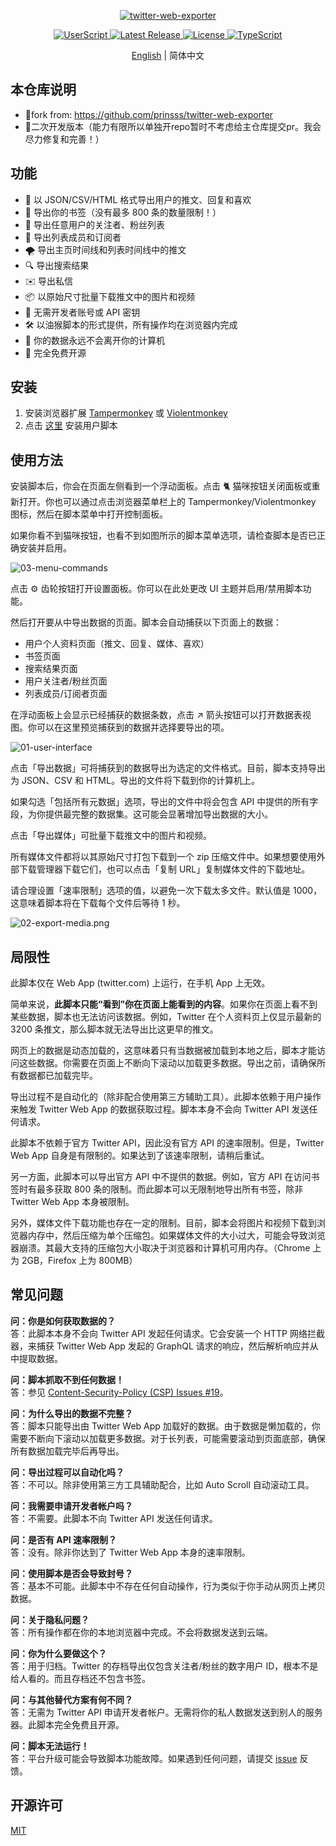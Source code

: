 <p align="center">
  <a href="https://github.com/prinsss/twitter-web-exporter">
    <img alt="twitter-web-exporter" src="https://socialify.git.ci/prinsss/twitter-web-exporter/image?description=1&descriptionEditable=Export%20tweets%2C%20bookmarks%2C%20lists%20and%20much%20more%20from%20Twitter(X)%20web%20app.&font=Raleway&forks=0&issues=0&pattern=Plus&pulls=0&theme=Light&logo=https%3A%2F%2Fcdn.jsdelivr.net%2Fnpm%2F%40tabler%2Ficons%403.19.0%2Ficons%2Foutline%2Fbrand-twitter.svg" />
  </a>
</p>

<p align="center">
  <a href="https://github.com/prinsss/twitter-web-exporter/releases">
    <img alt="UserScript" src="https://badgen.net/badge/userscript/available?color=green" />
  </a>
  <a href="https://github.com/prinsss/twitter-web-exporter/releases">
    <img alt="Latest Release" src="https://badgen.net/github/release/prinsss/twitter-web-exporter" />
  </a>
  <a href="https://github.com/prinsss/twitter-web-exporter/blob/main/LICENSE">
    <img alt="License" src="https://badgen.net/github/license/prinsss/twitter-web-exporter" />
  </a>
  <a href="https://github.com/prinsss/twitter-web-exporter">
    <img alt="TypeScript" src="https://badgen.net/badge/icon/typescript?icon=typescript&label" />
  </a>
</p>

<p align="center">
  <a href="https://github.com/prinsss/twitter-web-exporter/blob/main/README.md">English</a>
   | 简体中文
</p>

## 本仓库说明
- 🍴fork from: https://github.com/prinsss/twitter-web-exporter
- 🍥二次开发版本（能力有限所以单独开repo暂时不考虑给主仓库提交pr。我会尽力修复和完善！）

## 功能

- 🚚 以 JSON/CSV/HTML 格式导出用户的推文、回复和喜欢
- 🔖 导出你的书签（没有最多 800 条的数量限制！）
- 💞 导出任意用户的关注者、粉丝列表
- 👥 导出列表成员和订阅者
- 🌪️ 导出主页时间线和列表时间线中的推文
- 🔍 导出搜索结果
- ✉️ 导出私信
- 📦 以原始尺寸批量下载推文中的图片和视频
- 🚀 无需开发者账号或 API 密钥
- 🛠️ 以油猴脚本的形式提供，所有操作均在浏览器内完成
- 💾 你的数据永远不会离开你的计算机
- 💚 完全免费开源

## 安装

1. 安装浏览器扩展 [Tampermonkey](https://www.tampermonkey.net/) 或 [Violentmonkey](https://violentmonkey.github.io/)
2. 点击 [这里](https://github.com/prinsss/twitter-web-exporter/releases/latest/download/twitter-web-exporter.user.js) 安装用户脚本

## 使用方法

安装脚本后，你会在页面左侧看到一个浮动面板。点击 🐈 猫咪按钮关闭面板或重新打开。你也可以通过点击浏览器菜单栏上的 Tampermonkey/Violentmonkey 图标，然后在脚本菜单中打开控制面板。

如果你看不到猫咪按钮，也看不到如图所示的脚本菜单选项，请检查脚本是否已正确安装并启用。

![03-menu-commands](https://github.com/prinsss/twitter-web-exporter/raw/main/docs/03-menu-commands.png)

点击 ⚙️ 齿轮按钮打开设置面板。你可以在此处更改 UI 主题并启用/禁用脚本功能。

然后打开要从中导出数据的页面。脚本会自动捕获以下页面上的数据：

- 用户个人资料页面（推文、回复、媒体、喜欢）
- 书签页面
- 搜索结果页面
- 用户关注者/粉丝页面
- 列表成员/订阅者页面

在浮动面板上会显示已经捕获的数据条数，点击 ↗️ 箭头按钮可以打开数据表视图。你可以在这里预览捕获到的数据并选择要导出的项。

![01-user-interface](https://github.com/prinsss/twitter-web-exporter/raw/main/docs/01-user-interface.png)

点击「导出数据」可将捕获到的数据导出为选定的文件格式。目前，脚本支持导出为 JSON、CSV 和 HTML。导出的文件将下载到你的计算机上。

如果勾选「包括所有元数据」选项，导出的文件中将会包含 API 中提供的所有字段，为你提供最完整的数据集。这可能会显著增加导出数据的大小。

点击「导出媒体」可批量下载推文中的图片和视频。

所有媒体文件都将以其原始尺寸打包下载到一个 zip 压缩文件中。如果想要使用外部下载管理器下载它们，也可以点击「复制 URL」复制媒体文件的下载地址。

请合理设置「速率限制」选项的值，以避免一次下载太多文件。默认值是 1000，这意味着脚本将在下载每个文件后等待 1 秒。

![02-export-media.png](https://github.com/prinsss/twitter-web-exporter/raw/main/docs/02-export-media.png)

## 局限性

此脚本仅在 Web App (twitter.com) 上运行，在手机 App 上无效。

简单来说，**此脚本只能“看到”你在页面上能看到的内容**。如果你在页面上看不到某些数据，脚本也无法访问该数据。例如，Twitter 在个人资料页上仅显示最新的 3200 条推文，那么脚本就无法导出比这更早的推文。

网页上的数据是动态加载的，这意味着只有当数据被加载到本地之后，脚本才能访问这些数据。你需要在页面上不断向下滚动以加载更多数据。导出之前，请确保所有数据都已加载完毕。

导出过程不是自动化的（除非配合使用第三方辅助工具）。此脚本依赖于用户操作来触发 Twitter Web App 的数据获取过程。脚本本身不会向 Twitter API 发送任何请求。

此脚本不依赖于官方 Twitter API，因此没有官方 API 的速率限制。但是，Twitter Web App 自身是有限制的。如果达到了该速率限制，请稍后重试。

另一方面，此脚本可以导出官方 API 中不提供的数据。例如，官方 API 在访问书签时有最多获取 800 条的限制。而此脚本可以无限制地导出所有书签，除非 Twitter Web App 本身被限制。

另外，媒体文件下载功能也存在一定的限制。目前，脚本会将图片和视频下载到浏览器内存中，然后压缩为单个压缩包。如果媒体文件的大小过大，可能会导致浏览器崩溃。其最大支持的压缩包大小取决于浏览器和计算机可用内存。（Chrome 上为 2GB，Firefox 上为 800MB）

## 常见问题

**问：你是如何获取数据的？** <br>
答：此脚本本身不会向 Twitter API 发起任何请求。它会安装一个 HTTP 网络拦截器，来捕获 Twitter Web App 发起的 GraphQL 请求的响应，然后解析响应并从中提取数据。

**问：脚本抓取不到任何数据！** <br>
答：参见 [Content-Security-Policy (CSP) Issues #19](https://github.com/prinsss/twitter-web-exporter/issues/19)。

**问：为什么导出的数据不完整？** <br>
答：脚本只能导出由 Twitter Web App 加载好的数据。由于数据是懒加载的，你需要不断向下滚动以加载更多数据。对于长列表，可能需要滚动到页面底部，确保所有数据加载完毕后再导出。

**问：导出过程可以自动化吗？** <br>
答：不可以。除非使用第三方工具辅助配合，比如 Auto Scroll 自动滚动工具。

**问：我需要申请开发者帐户吗？** <br>
答：不需要。此脚本不向 Twitter API 发送任何请求。

**问：是否有 API 速率限制？** <br>
答：没有。除非你达到了 Twitter Web App 本身的速率限制。

**问：使用脚本是否会导致封号？** <br>
答：基本不可能。此脚本中不存在任何自动操作，行为类似于你手动从网页上拷贝数据。

**问：关于隐私问题？** <br>
答：所有操作都在你的本地浏览器中完成。不会将数据发送到云端。

**问：你为什么要做这个？** <br>
答：用于归档。Twitter 的存档导出仅包含关注者/粉丝的数字用户 ID，根本不是给人看的。而且存档还不包含书签。

**问：与其他替代方案有何不同？** <br>
答：无需为 Twitter API 申请开发者帐户。无需将你的私人数据发送到别人的服务器。此脚本完全免费且开源。

**问：脚本无法运行！** <br>
答：平台升级可能会导致脚本功能故障。如果遇到任何问题，请提交 [issue](https://github.com/prinsss/twitter-web-exporter/issues) 反馈。

## 开源许可

[MIT](LICENSE)
